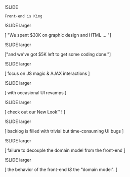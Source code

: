 
!SLIDE

    Front-end is King

!SLIDE larger

[ "We spent $30K on graphic design and HTML ... "]

!SLIDE larger

["and we've got $5K left to get some coding done."]

!SLIDE larger

[ focus on JS magic & AJAX interactions ]

!SLIDE larger

[ with occasional UI revamps ]

!SLIDE larger

[ check out our New Look™ ! ]

!SLIDE larger

[ backlog is filled with trivial but time-consuming UI bugs ]

!SLIDE larger

[ failure to decouple the domain model from the front-end ]

!SLIDE  larger

[ the behavior of the front-end *IS* the "domain model". ]

